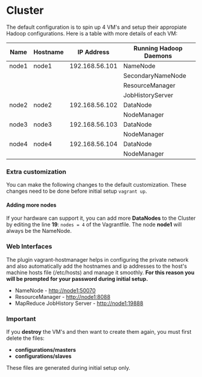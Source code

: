 # Cluster

The default configuration is to spin up 4 VM's  and setup their appropiate Hadoop configurations. Here is a table with more details of each VM:

| Name  | Hostname | IP Address     | Running Hadoop Daemons |
| ----- | -------- | -------------- | ---------------------- |
| node1 | node1    | 192.168.56.101 | NameNode               |
|       |          |                | SecondaryNameNode      |
|       |          |                | ResourceManager        |
|       |          |                | JobHistoryServer       |
| node2 | node2    | 192.168.56.102 | DataNode               |
|       |          |                | NodeManager            |
| node3 | node3    | 192.168.56.103 | DataNode               |
|       |          |                | NodeManager            |
| node4 | node4    | 192.168.56.104 | DataNode               |
|       |          |                | NodeManager            |

### Extra customization

You can make the following changes to the default customization. These changes need to be done before initial setup ```vagrant up```.

#### Adding more nodes

If your hardware can support it, you can add more **DataNodes** to the Cluster by editing the line **19**: ```nodes = 4```  of the Vagrantfile. The node **node1** will always be the NameNode.

### Web Interfaces

The plugin vagrant-hostmanager helps in configuring the private network and also automatically add the hostnames and ip addresses to the host's machine hosts file (/etc/hosts) and manage it smoothly. **For this reason you will be prompted for your password during initial setup.**

- NameNode - [http://node1:50070](http://node1:50070)
- ResourceManager - [http://node1:8088](http://node1:8088)
- MapReduce JobHistory Server - [http://node1:19888](http://node1:19888)

### Important

If you **destroy** the VM's and then want to create them again, you must first delete the files:

* **configurations/masters**
* **configurations/slaves**

These files are generated during initial setup only.